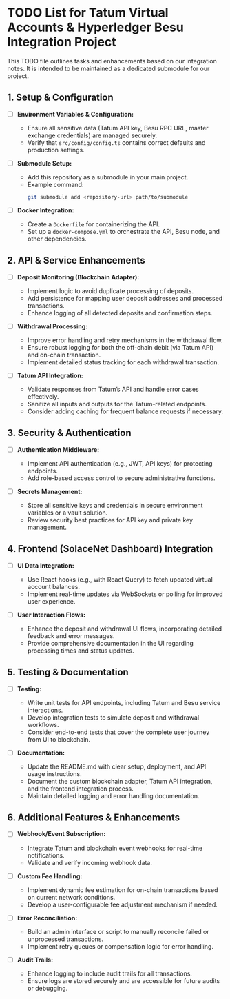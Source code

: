 # TODO List for Tatum Virtual Accounts & Hyperledger Besu Integration Project

This TODO file outlines tasks and enhancements based on our integration notes. It is intended to be maintained as a dedicated submodule for our project.

## 1. Setup & Configuration

- [ ] **Environment Variables & Configuration:**
  - Ensure all sensitive data (Tatum API key, Besu RPC URL, master exchange credentials) are managed securely.
  - Verify that `src/config/config.ts` contains correct defaults and production settings.

- [ ] **Submodule Setup:**
  - Add this repository as a submodule in your main project.
  - Example command:
    ```bash
    git submodule add <repository-url> path/to/submodule
    ```

- [ ] **Docker Integration:**
  - Create a `Dockerfile` for containerizing the API.
  - Set up a `docker-compose.yml` to orchestrate the API, Besu node, and other dependencies.

## 2. API & Service Enhancements

- [ ] **Deposit Monitoring (Blockchain Adapter):**
  - Implement logic to avoid duplicate processing of deposits.
  - Add persistence for mapping user deposit addresses and processed transactions.
  - Enhance logging of all detected deposits and confirmation steps.

- [ ] **Withdrawal Processing:**
  - Improve error handling and retry mechanisms in the withdrawal flow.
  - Ensure robust logging for both the off-chain debit (via Tatum API) and on-chain transaction.
  - Implement detailed status tracking for each withdrawal transaction.

- [ ] **Tatum API Integration:**
  - Validate responses from Tatum’s API and handle error cases effectively.
  - Sanitize all inputs and outputs for the Tatum-related endpoints.
  - Consider adding caching for frequent balance requests if necessary.

## 3. Security & Authentication

- [ ] **Authentication Middleware:**
  - Implement API authentication (e.g., JWT, API keys) for protecting endpoints.
  - Add role-based access control to secure administrative functions.

- [ ] **Secrets Management:**
  - Store all sensitive keys and credentials in secure environment variables or a vault solution.
  - Review security best practices for API key and private key management.

## 4. Frontend (SolaceNet Dashboard) Integration

- [ ] **UI Data Integration:**
  - Use React hooks (e.g., with React Query) to fetch updated virtual account balances.
  - Implement real-time updates via WebSockets or polling for improved user experience.

- [ ] **User Interaction Flows:**
  - Enhance the deposit and withdrawal UI flows, incorporating detailed feedback and error messages.
  - Provide comprehensive documentation in the UI regarding processing times and status updates.

## 5. Testing & Documentation

- [ ] **Testing:**
  - Write unit tests for API endpoints, including Tatum and Besu service interactions.
  - Develop integration tests to simulate deposit and withdrawal workflows.
  - Consider end-to-end tests that cover the complete user journey from UI to blockchain.

- [ ] **Documentation:**
  - Update the README.md with clear setup, deployment, and API usage instructions.
  - Document the custom blockchain adapter, Tatum API integration, and the frontend integration process.
  - Maintain detailed logging and error handling documentation.

## 6. Additional Features & Enhancements

- [ ] **Webhook/Event Subscription:**
  - Integrate Tatum and blockchain event webhooks for real-time notifications.
  - Validate and verify incoming webhook data.

- [ ] **Custom Fee Handling:**
  - Implement dynamic fee estimation for on-chain transactions based on current network conditions.
  - Develop a user-configurable fee adjustment mechanism if needed.

- [ ] **Error Reconciliation:**
  - Build an admin interface or script to manually reconcile failed or unprocessed transactions.
  - Implement retry queues or compensation logic for error handling.

- [ ] **Audit Trails:**
  - Enhance logging to include audit trails for all transactions.
  - Ensure logs are stored securely and are accessible for future audits or debugging.